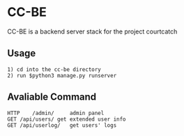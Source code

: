 # CC-BE

CC-BE is a backend server stack for the project courtcatch


## Usage

	1) cd into the cc-be directory
	2) run $python3 manage.py runserver

## Avaliable Command

	HTTP	/admin/ 	admin panel
	GET	/api/users/	get extended user info
	GET	/api/userlog/	get users' logs
